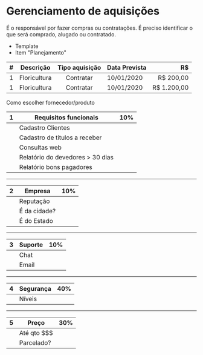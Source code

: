 # Gerenciamento de aquisições

É o responsável por fazer compras ou contratações.
É preciso identificar o que será comprado, alugado ou contratado.

- Template
- Item "Planejamento"


| # | Descrição  | Tipo aquisição | Data Prevista | R$ |
|--|--|:--:|--|--:|
| 1 | Floricultura | Contratar | 10/01/2020 | R$ 200,00 |
| 1 | Floricultura | Contratar | 10/01/2020 | R$ 1.200,00 |


Como escolher fornecedor/produto

|1 | Requisitos funcionais | 10%
|--|--|--|
| | Cadastro Clientes | |
| | Cadastro de titulos a receber | |
| | Consultas web | |
| | Relatório do devedores > 30 dias | |
| | Relatório bons pagadores | |
---
| 2 | Empresa | 10% |
|--|--|--|
| | Reputação | |
| | É da cidade? | |
| | É do Estado | |
---
| 3 | Suporte | 10%
|--|--|--|
| | Chat | |
| | Email | |
---
| 4 | Segurança | 40% |
|--|--|--|
| | Níveis | |
---
| 5 | Preço | 30% |
|--|--|--|
| | Até qto $$$ | |
| | Parcelado? | |



<!--stackedit_data:
eyJoaXN0b3J5IjpbLTExOTIxMjg5NDgsMTkwNjk1MDg1NCwtND
AwNzQwODg4LC0yMDg4NzQ2NjEyLDczMDk5ODExNl19
-->